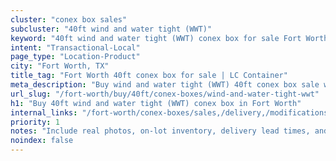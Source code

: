 ```yaml
---
cluster: "conex box sales"
subcluster: "40ft wind and water tight (WWT)"
keyword: "40ft wind and water tight (WWT) conex box for sale Fort Worth, TX"
intent: "Transactional-Local"
page_type: "Location-Product"
city: "Fort Worth, TX"
title_tag: "Fort Worth 40ft conex box for sale | LC Container"
meta_description: "Buy wind and water tight (WWT) 40ft conex box sale with local delivery in Fort Worth, TX. LC Container — local Since 2003. Request a fast quote today."
url_slug: "/fort-worth/buy/40ft/conex-boxes/wind-and-water-tight-wwt"
h1: "Buy 40ft wind and water tight (WWT) conex box in Fort Worth"
internal_links: "/fort-worth/conex-boxes/sales,/delivery,/modifications"
priority: 1
notes: "Include real photos, on-lot inventory, delivery lead times, and financing info."
noindex: false
---
```


<!-- TODO: Add unique city/inventory copy, images, and internal links here. -->
